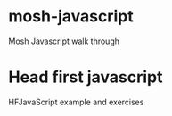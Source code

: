 # mosh-javascript

Mosh Javascript walk through

# Head first javascript

HFJavaScript example and exercises
